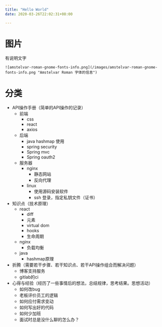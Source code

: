 ```yaml
---
title: "Hello World"
date: 2020-03-26T22:02:31+08:00

---
```


# 图片

有说明文字

```
![amstelvar-roman-gnome-fonts-info.png](/images/amstelvar-roman-gnome-fonts-info.png "Amstelvar Roman 字体的信息")
```

# 分类

- API操作手册（简单的API操作的记录）
	- 前端
		- css
		- react
		- axios
	- 后端
		- java hashmap 使用
		- spring security
		- Spring mvc
		- Spring oauth2
	- 服务器
		- nginx
			- 静态网站
			- 反向代理
		- linux
			- 使用源码安装软件
			- ssh 登录，指定私钥文件（证书）
- 知识点（技术原理）
	- react
		- diff
		- 元素
		- virtual dom
		- hooks
		- 生命周期
	- nginx
		- 负载均衡
	- java
		- hashmap原理
- 折腾（需要若干步骤、若干知识点、若干API操作组合而解决问题）
	- 博客支持服务
	- gitlab的ci
- 心得与经验（经历了一些事情后的想法，总结规律，思考结果。思想活动）
	- 如何改bug
	- 老板评价员工的逻辑
	- 如何应付需求变动
	- 如何写出好的代码
	- 如何少加班
	- 面试时总是没什么聊的怎么办？